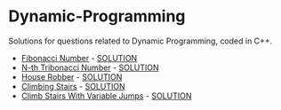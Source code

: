 # Dynamic-Programming
Solutions for questions related to Dynamic Programming, coded in C++. <br/>
* [Fibonacci Number](https://leetcode.com/problems/fibonacci-number/) - [SOLUTION](https://github.com/unnati109c/Dynamic-Programming/blob/main/1.%20Fibonacci%20Number%20(leetcode).cpp)
* [N-th Tribonacci Number](https://leetcode.com/problems/n-th-tribonacci-number/) - [SOLUTION](https://github.com/unnati109c/Dynamic-Programming/blob/main/4.%20N-th%20Tribonacci%20Number%20(leetcode).cpp)
* [House Robber](https://leetcode.com/problems/house-robber/) - [SOLUTION](https://github.com/unnati109c/Dynamic-Programming/blob/main/2.%20House%20Robber%20(leetcode).cpp)
* [Climbing Stairs](https://leetcode.com/problems/climbing-stairs/) - [SOLUTION](https://github.com/unnati109c/Dynamic-Programming/blob/main/5.%20Climbing%20Stairs%20(leetcode).cpp)
* [Climb Stairs With Variable Jumps](https://www.pepcoding.com/resources/online-java-foundation/dynamic-programming-and-greedy/climb-stairs-with-variable-jumps-official/ojquestion) - [SOLUTION](https://github.com/unnati109c/Dynamic-Programming/blob/main/6.%20Climb%20Stairs%20With%20Variable%20Jumps%20(Pepcoding).cpp)
